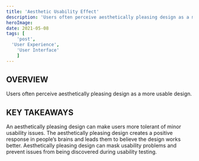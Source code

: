 ```yaml
---
title: 'Aesthetic Usability Effect'
description: 'Users often perceive aesthetically pleasing design as a more usable design'
heroImage:
date: 2021-05-08
tags: [
	'post',
  'User Experience',
	'User Interface'
	]
---
```


## OVERVIEW

Users often perceive aesthetically pleasing design as a more usable design.

## KEY TAKEAWAYS

An aesthetically pleasing design can make users more tolerant of minor usability issues. The aesthetically pleasing design creates a positive response in people’s brains and leads them to believe the design works better. Aesthetically pleasing design can mask usability problems and prevent issues from being discovered during usability testing.
